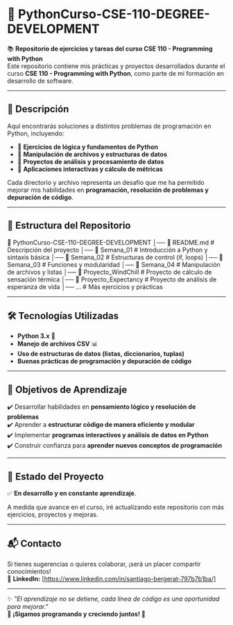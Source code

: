 # 🐍 PythonCurso-CSE-110-DEGREE-DEVELOPMENT

📚 **Repositorio de ejercicios y tareas del curso CSE 110 - Programming with Python**  
Este repositorio contiene mis prácticas y proyectos desarrollados durante el curso **CSE 110 - Programming with Python**, como parte de mi formación en desarrollo de software.  

---

## 📌 **Descripción**
Aquí encontrarás soluciones a distintos problemas de programación en Python, incluyendo:
- 🔹 **Ejercicios de lógica y fundamentos de Python**
- 🔹 **Manipulación de archivos y estructuras de datos**
- 🔹 **Proyectos de análisis y procesamiento de datos**
- 🔹 **Aplicaciones interactivas y cálculo de métricas**

Cada directorio y archivo representa un desafío que me ha permitido mejorar mis habilidades en **programación, resolución de problemas y depuración de código**.  

---

## 📁 **Estructura del Repositorio**
📂 PythonCurso-CSE-110-DEGREE-DEVELOPMENT │── 📝 README.md # Descripción del proyecto │── 📂 Semana_01 # Introducción a Python y sintaxis básica │── 📂 Semana_02 # Estructuras de control (if, loops) │── 📂 Semana_03 # Funciones y modularidad │── 📂 Semana_04 # Manipulación de archivos y listas │── 📂 Proyecto_WindChill # Proyecto de cálculo de sensación térmica │── 📂 Proyecto_Expectancy # Proyecto de análisis de esperanza de vida │── ... # Más ejercicios y prácticas



---

## 🛠️ **Tecnologías Utilizadas**
- **Python 3.x** 🐍  
- **Manejo de archivos CSV** 📊  
- **Uso de estructuras de datos (listas, diccionarios, tuplas)**  
- **Buenas prácticas de programación y depuración de código**  

---

## 🎯 **Objetivos de Aprendizaje**
✔️ Desarrollar habilidades en **pensamiento lógico y resolución de problemas**  
✔️ Aprender a **estructurar código de manera eficiente y modular**  
✔️ Implementar **programas interactivos y análisis de datos en Python**  
✔️ Construir confianza para **aprender nuevos conceptos de programación**  

---

## 🚀 **Estado del Proyecto**
✅ **En desarrollo y en constante aprendizaje**.  

A medida que avance en el curso, iré actualizando este repositorio con más ejercicios, proyectos y mejoras.  

---

## 📬 **Contacto**
Si tienes sugerencias o quieres colaborar, ¡será un placer compartir conocimientos!  
💼 **LinkedIn:** [https://www.linkedin.com/in/santiago-bergerat-797b7b1ba/]  

---

✨ _"El aprendizaje no se detiene, cada línea de código es una oportunidad para mejorar."_  
**📌 ¡Sigamos programando y creciendo juntos! 🚀**

